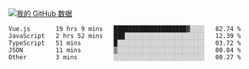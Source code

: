 [![我的 GitHub 数据](https://github-readme-stats.vercel.app/api?username=unbrain&?theme=dark)]()

<!--START_SECTION:waka-->
```text
Vue.js       19 hrs 9 mins   ████████████████████▓░░░░   82.74 % 
JavaScript   2 hrs 52 mins   ███░░░░░░░░░░░░░░░░░░░░░░   12.39 % 
TypeScript   51 mins         █░░░░░░░░░░░░░░░░░░░░░░░░   03.72 % 
JSON         11 mins         ▒░░░░░░░░░░░░░░░░░░░░░░░░   00.84 % 
Other        3 mins          ░░░░░░░░░░░░░░░░░░░░░░░░░   00.27 % 
```
<!--END_SECTION:waka-->
